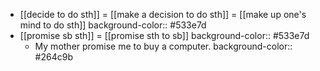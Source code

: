 - [[decide to do sth]] = [[make a decision to do sth]] = [[make up one's mind to do sth]]
  background-color:: #533e7d
- [[promise sb sth]] = [[promise sth to sb]]
  background-color:: #533e7d
	- My mother promise me to buy a computer.
	  background-color:: #264c9b